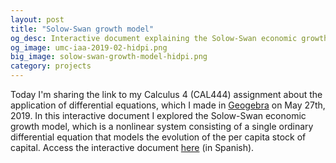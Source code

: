 ```yaml
---
layout: post
title: "Solow-Swan growth model"
og_desc: Interactive document explaining the Solow-Swan economic growth model.
og_image: umc-iaa-2019-02-hidpi.png
big_image: solow-swan-growth-model-hidpi.png
category: projects
---
```


Today I'm sharing the link to my Calculus 4 (CAL444) assignment about the application of differential equations, which I made in [Geogebra](https://www.geogebra.org) on May 27th, 2019. In this interactive document I explored the Solow-Swan economic growth model, which is a nonlinear system consisting of a single ordinary differential equation that models the evolution of the per capita stock of capital. Access the interactive document [here](https://www.geogebra.org/m/zrcqd8hq) (in Spanish).
